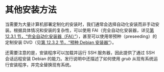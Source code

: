 # 其他安装方法

当需要为大量计算机部署定制化的安装时，我们通常会选择自动化安装而非手动安装。根据具体情况和安装的复杂性，可以使用 FAI（完全自动化安装器，详见[第 12.3.1 节，“完全自动化安装器（FAI）”](https://www.debian.org/doc/manuals/debian-handbook/installation.en.htmlsect.automated-installation.en.html#sect.fai)），甚至可以使用带预种（preseeding）的定制安装 DVD（见[第 12.3.2 节，“预种 Debian 安装器”](https://www.debian.org/doc/manuals/debian-handbook/installation.en.htmlsect.automated-installation.en.html#sect.d-i-preseeding)）。

还需要注意的是，安装程序可以加载并运行 SSH 服务器，因此提供了通过 SSH 会话远程安装 Debian 的能力。发行说明中还描述了如何使用 _grub_ 从现有系统运行安装程序，并完全替换现有系统。